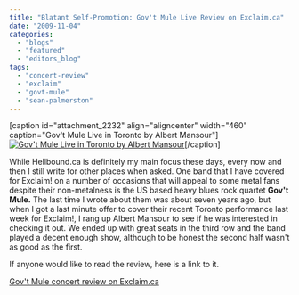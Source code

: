 ```yaml
---
title: "Blatant Self-Promotion: Gov't Mule Live Review on Exclaim.ca"
date: "2009-11-04"
categories: 
  - "blogs"
  - "featured"
  - "editors_blog"
tags: 
  - "concert-review"
  - "exclaim"
  - "govt-mule"
  - "sean-palmerston"
---
```


\[caption id="attachment\_2232" align="aligncenter" width="460" caption="Gov't Mule Live in Toronto by Albert Mansour"\][![Gov't Mule Live in Toronto by Albert Mansour](http://www.hellbound.ca/wp-content/uploads/2009/11/govt-mule-by-albert-mansour.jpg "govt mule by albert mansour")](http://www.hellbound.ca/wp-content/uploads/2009/11/govt-mule-by-albert-mansour.jpg)\[/caption\]

[](../2009/10/blatant-self-promotion-obituary-live-review-on-exclaim-ca/ "Permanent Link to Blatant Self-Promotion: Obituary Live Review on Exclaim.ca")

While Hellbound.ca is definitely my main focus these days, every now and then I still write for other places when asked. One band that I have covered for Exclaim! on a number of occasions that will appeal to some metal fans despite their non-metalness is the US based heavy blues rock quartet **Gov't Mule.** The last time I wrote about them was about seven years ago, but when I got a last minute offer to cover their recent Toronto performance last week for Exclaim!, I rang up Albert Mansour to see if he was interested in checking it out. We ended up with great seats in the third row and the band played a decent enough show, although to be honest the second half wasn't as good as the first.

If anyone would like to read the review, here is a link to it.

[Gov't Mule concert review on Exclaim.ca](http://www.exclaim.ca/musicreviews/latestsub.aspx?csid1=138&csid2=870&fid1=42201)

[](http://www.exclaim.ca/musicreviews/latestsub.aspx?csid1=137&csid2=870&fid1=41649)
